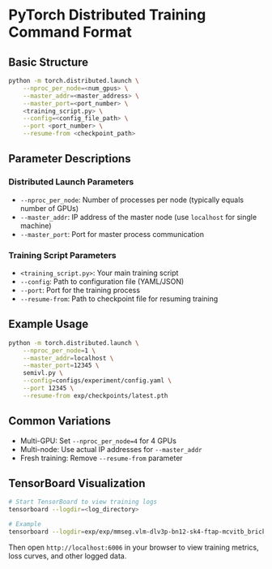 # PyTorch Distributed Training Command Format

## Basic Structure
```bash
python -m torch.distributed.launch \
    --nproc_per_node=<num_gpus> \
    --master_addr=<master_address> \
    --master_port=<port_number> \
    <training_script.py> \
    --config=<config_file_path> \
    --port <port_number> \
    --resume-from <checkpoint_path>
```

## Parameter Descriptions

### Distributed Launch Parameters
- `--nproc_per_node`: Number of processes per node (typically equals number of GPUs)
- `--master_addr`: IP address of the master node (use `localhost` for single machine)
- `--master_port`: Port for master process communication

### Training Script Parameters
- `<training_script.py>`: Your main training script
- `--config`: Path to configuration file (YAML/JSON)
- `--port`: Port for the training process
- `--resume-from`: Path to checkpoint file for resuming training

## Example Usage
```bash
python -m torch.distributed.launch \
    --nproc_per_node=1 \
    --master_addr=localhost \
    --master_port=12345 \
    semivl.py \
    --config=configs/experiment/config.yaml \
    --port 12345 \
    --resume-from exp/checkpoints/latest.pth
```

## Common Variations
- Multi-GPU: Set `--nproc_per_node=4` for 4 GPUs
- Multi-node: Use actual IP addresses for `--master_addr`
- Fresh training: Remove `--resume-from` parameter

## TensorBoard Visualization
```bash
# Start TensorBoard to view training logs
tensorboard --logdir=<log_directory>

# Example
tensorboard --logdir=exp/exp/mmseg.vlm-dlv3p-bn12-sk4-ftap-mcvitb_brickfield_bs1_250607-1327_61988
```
Then open `http://localhost:6006` in your browser to view training metrics, loss curves, and other logged data.